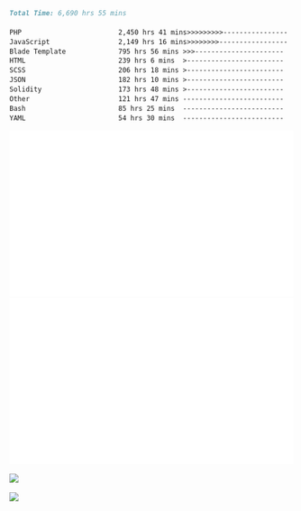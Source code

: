 <!--START_SECTION:waka-->

```markdown
Total Time: 6,690 hrs 55 mins

PHP                        2,450 hrs 41 mins>>>>>>>>>----------------   35.97 %
JavaScript                 2,149 hrs 16 mins>>>>>>>>-----------------   31.55 %
Blade Template             795 hrs 56 mins >>>----------------------   11.68 %
HTML                       239 hrs 6 mins  >------------------------   03.51 %
SCSS                       206 hrs 18 mins >------------------------   03.03 %
JSON                       182 hrs 10 mins >------------------------   02.67 %
Solidity                   173 hrs 48 mins >------------------------   02.55 %
Other                      121 hrs 47 mins -------------------------   01.79 %
Bash                       85 hrs 25 mins  -------------------------   01.25 %
YAML                       54 hrs 30 mins  -------------------------   00.80 %
```

<!--END_SECTION:waka-->

![](https://raw.githubusercontent.com/DrMaxis/github-stats-transparent/output/generated/overview.svg)
![](https://raw.githubusercontent.com/DrMaxis/github-stats-transparent/output/generated/languages.svg)

![](https://git-readme-stats-drmaxis-projects.vercel.app/api?username=drmaxis&show_icons=true&theme=outrun&count_private=true&show=reviews,discussions_started,discussions_answered,prs_merged,prs_merged_percentage&custom_title=2024%20Github%20Rank)
 
<a href="https://count.getloli.com/"><img src="https://count.getloli.com/get/@:maxis-the-alchemist?theme=rule34"></a>
<!-- https://count.getloli.com/get/@alchemist?theme=rule34 -->
<br>
